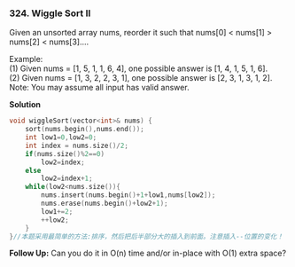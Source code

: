 
### 324. Wiggle Sort II
Given an unsorted array nums, reorder it such that nums[0] < nums[1] > nums[2] < nums[3]....

Example:<BR>
(1) Given nums = [1, 5, 1, 1, 6, 4], one possible answer is [1, 4, 1, 5, 1, 6].<br>
(2) Given nums = [1, 3, 2, 2, 3, 1], one possible answer is [2, 3, 1, 3, 1, 2].<br>
Note:
You may assume all input has valid answer.<br>

**Solution**
```c++
void wiggleSort(vector<int>& nums) {
    sort(nums.begin(),nums.end());  
	int low1=0,low2=0;
	int index = nums.size()/2;
	if(nums.size()%2==0)
		low2=index;
	else
		low2=index+1;
	while(low2<nums.size()){
		nums.insert(nums.begin()+1+low1,nums[low2]);
		nums.erase(nums.begin()+low2+1);
		low1+=2;
		++low2;
	}
}//本题采用最简单的方法:排序，然后把后半部分大的插入到前面。注意插入--位置的变化！
```

**Follow Up:**
Can you do it in O(n) time and/or in-place with O(1) extra space?